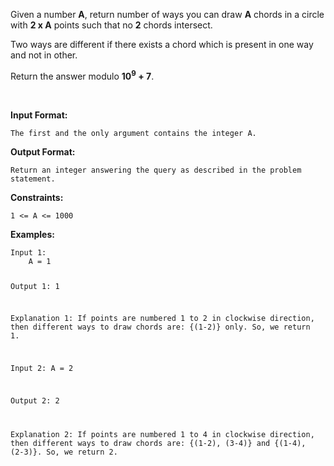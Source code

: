 <div class="markdown-content" id="problem-content">
<p>Given a number <strong>A</strong>, return number of ways you can draw <strong>A</strong> chords in a circle with <strong>2 x A</strong> points such that no <strong>2</strong> chords intersect.</p>
<p>Two ways are different if there exists a chord which is present in one way and not in other.</p>
<p>Return the answer modulo <strong>10<sup>9</sup> + 7</strong>.</p>
<p><br/></p>
<p><strong>Input Format:</strong></p>
<div class="highlighter-rouge"><pre class="highlight"><code>The first and the only argument contains the integer A.
</code></pre>
</div>
<p><strong>Output Format:</strong></p>
<div class="highlighter-rouge"><pre class="highlight"><code>Return an integer answering the query as described in the problem statement.
</code></pre>
</div>
<p><strong>Constraints:</strong></p>
<div class="highlighter-rouge"><pre class="highlight"><code>1 &lt;= A &lt;= 1000
</code></pre>
</div>
<p><strong>Examples:</strong></p>
<div class="highlighter-rouge"><pre class="highlight"><code>Input 1:
    A = 1

Output 1:
    1

Explanation 1:
    If points are numbered 1 to 2 in clockwise direction, then different ways to draw chords are:
    {(1-2)} only.
    So, we return 1.

Input 2:
    A = 2

Output 2:
    2

Explanation 2:
    If points are numbered 1 to 4 in clockwise direction, then different ways to draw chords are:
    {(1-2), (3-4)} and {(1-4), (2-3)}.
    So, we return 2.
</code></pre>
</div>

</div>